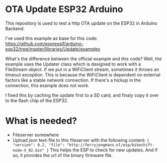 # OTA Update ESP32 Arduino
This repository is used to test a http OTA update on the ESP32 in Arduino Backend.

I've used this example as base for this code: https://github.com/espressif/arduino-esp32/tree/master/libraries/Update/examples

What's the difference between the official example and this code? Well, the example uses the Updater class which is designed to work with a FileStream object. If we put in a WiFiClient stream, sometimes it throws an timeout exception. This is because the WiFiClient is dependent on external factors like a stable network connection. If there's a hickup in the connection, this example does not work.

I fixed this by caching the update first to a SD card, and finaly copy it over to the flash chip of the ESP32.

# What is needed?
* Fileserver somewhere
* Upload json text-file to this fileserver with the following content:
`
{
    "version": 0.2,
    "file": "http://ferryjongmans.nl/esp/bikeshift-node-V_02.bin"
}
`
This helps the ESP to check for new updates. And if so, it provides the url of the binary firmware file.
